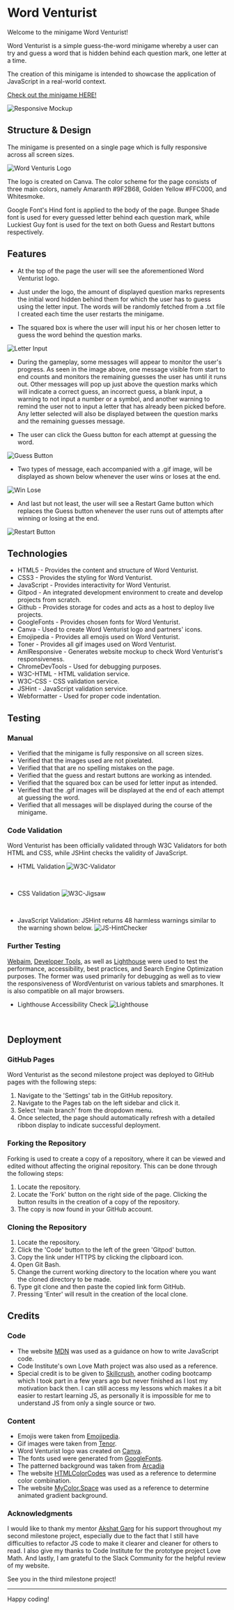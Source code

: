 # Word Venturist

Welcome to the minigame Word Venturist!

Word Venturist is a simple guess-the-word minigame whereby a user can try and guess a word that is hidden behind each question mark, one letter at a time. 

The creation of this minigame is intended to showcase the application of JavaScript in a real-world context.

[Check out the minigame HERE!](https://lapratomo24.github.io/wordventurist/)

![Responsive Mockup](assets/readme-images/responsive.png)

## Structure & Design

The minigame is presented on a single page which is fully responsive across all screen sizes.

![Word Venturis Logo](assets/images/wv-logo.png)

The logo is created on Canva. The color scheme for the page consists of three main colors, namely Amaranth #9F2B68, Golden Yellow #FFC000, and Whitesmoke. 

Google Font's Hind font is applied to the body of the page. Bungee Shade font is used for every guessed letter behind each question mark, while Luckiest Guy font is used for the text on both Guess and Restart buttons respectively.

## Features

- At the top of the page the user will see the aforementioned Word Venturist logo.

- Just under the logo, the amount of displayed question marks represents the initial word hidden behind them for which the user has to guess using the letter input. The words will be randomly fetched from a .txt file I created each time the user restarts the minigame.

- The squared box is where the user will input his or her chosen letter to guess the word behind the question marks.

![Letter Input](assets/readme-images/input.png)

- During the gameplay, some messages will appear to monitor the user's progress. As seen in the image above, one message visible from start to end counts and monitors the remaining guesses the user has until it runs out. Other messages will pop up just above the question marks which will indicate a correct guess, an incorrect guess, a blank input, a warning to not input a number or a symbol, and another warning to remind the user not to input a letter that has already been picked before. Any letter selected will also be displayed between the question marks and the remaining guesses message.

- The user can click the Guess button for each attempt at guessing the word. 

![Guess Button](assets/readme-images/guess.png)

- Two types of message, each accompanied with a .gif image, will be displayed as shown below whenever the user wins or loses at the end.

![Win Lose](assets/readme-images/winandlose.jpeg)

- And last but not least, the user will see a Restart Game button which replaces the Guess button whenever the user runs out of attempts after winning or losing at the end. 

![Restart Button](assets/readme-images/restart.png)

## Technologies

- HTML5 - Provides the content and structure of Word Venturist.
- CSS3 - Provides the styling for Word Venturist.
- JavaScript - Provides interactivity for Word Venturist.
- Gitpod - An integrated development environment to create and develop projects from scratch.
- Github - Provides storage for codes and acts as a host to deploy live projects.
- GoogleFonts - Provides chosen fonts for Word Venturist.
- Canva - Used to create Word Venturist logo and partners' icons.
- Emojipedia - Provides all emojis used on Word Venturist.
- Toner - Provides all gif images used on Word Venturist.
- AmIResponsive - Generates website mockup to check Word Venturist's responsiveness.
- ChromeDevTools - Used for debugging purposes.
- W3C-HTML - HTML validation service.
- W3C-CSS - CSS validation service.
- JSHint - JavaScript validation service.
- Webformatter - Used for proper code indentation.

## Testing

### Manual 
- Verified that the minigame is fully responsive on all screen sizes.
- Verified that the images used are not pixelated.
- Verified that that are no spelling mistakes on the page.
- Verified that the guess and restart buttons are working as intended.
- Verified that the squared box can be used for letter input as intended.
- Verified that the .gif images will be displayed at the end of each attempt at guessing the word.
- Verified that all messages will be displayed during the course of the minigame.

### Code Validation

Word Venturist has been officially validated through W3C Validators for both HTML and CSS, while JSHint checks the validity of JavaScript.

- HTML Validation
![W3C-Validator](assets/readme-images/htmlvalidator.png)
<br />

- CSS Validation
![W3C-Jigsaw](assets/readme-images/cssjigsaw.png)
<br />

- JavaScript Validation: JSHint returns 48 harmless warnings similar to the warning shown below.
![JS-HintChecker](assets/readme-images/JShintchecker.png)

### Further Testing

[Webaim](https://wave.webaim.org/), [Developer Tools](https://developer.chrome.com/docs/devtools/), as well as [Lighthouse](https://developers.google.com/web/tools/lighthouse) were used to test the performance, accessibility, best practices, and Search Engine Optimization purposes. The former was used primarily for debugging as well as to view the responsiveness of WordVenturist on various tablets and smarphones. It is also compatible on all major browsers. 

- Lighthouse Accessibility Check
![Lighthouse](assets/readme-images/lighthouse.png)
<br />

## Deployment

### GitHub Pages

Word Venturist as the second milestone project was deployed to GitHub pages with the following steps:

1. Navigate to the 'Settings' tab in the GitHub repository.
2. Navigate to the Pages tab on the left sidebar and click it.
3. Select 'main branch' from the dropdown menu.
4. Once selected, the page should automatically refresh with a detailed ribbon display to indicate successful deployment.

### Forking the Repository

Forking is used to create a copy of a repository, where it can be viewed and edited without affecting the original repository. This can be done through the following steps:

1. Locate the repository.
2. Locate the 'Fork' button on the right side of the page. Clicking the button results in the creation of a copy of the repository.
3. The copy is now found in your GitHub account.

### Cloning the Repository

1. Locate the repository.
2. Click the 'Code' button to the left of the green 'Gitpod' button.
3. Copy the link under HTTPS by clicking the clipboard icon.
4. Open Git Bash.
5. Change the current working directory to the location where you want the cloned directory to be made.
6. Type git clone and then paste the copied link form GitHub.
7. Pressing 'Enter' will result in the creation of the local clone.

## Credits

### Code

- The website [MDN](https://developer.mozilla.org/en-US/) was used as a guidance on how to write JavaScript code.
- Code Institute's own Love Math project was also used as a reference.
- Special credit is to be given to [Skillcrush](https://skillcrush.com/), another coding bootcamp which I took part in a few years ago but never finished as I lost my motivation back then. I can still access my lessons which makes it a bit easier to restart learning JS, as personally it is impossible for me to understand JS from only a single source or two.

### Content

- Emojis were taken from [Emojipedia](https://emojipedia.org/).
- Gif images were taken from [Tenor](https://tenor.com/).
- Word Venturist logo was created on [Canva](https://www.canva.com/).
- The fonts used were generated from [GoogleFonts](https://www.fonts.google.com/).
- The patterned background was taken from [Arcadia](https://2020presidentsreport.arcadia.edu/hd-pattern-png-transparent-triangle-transparent-png-image-pattern-transparent-2048_1024/)
- The website [HTMLColorCodes](https://htmlcolorcodes.com/) was used as a reference to determine color combination.
- The website [MyColor.Space](https://mycolor.space/) was used as a reference to determine animated gradient background.

### Acknowledgments

I would like to thank my mentor [Akshat Garg](https://www.linkedin.com/in/akshatnitd/) for his support throughout my second milestone project, especially due to the fact that I still have difficulties to refactor JS code to make it clearer and cleaner for others to read. I also give my thanks to Code Institute for the prototype project Love Math. And lastly, I am grateful to the Slack Community for the helpful review of my website.

See you in the third milestone project!


---

Happy coding!
